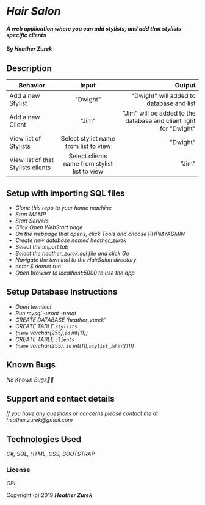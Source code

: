 # _Hair Salon_

#### _A web application where you can add stylists, and add that stylists specific clients_

#### By _**Heather Zurek**_

## Description

| Behavior | Input | Output |
| ------------- |:-------------:| -----:|
| Add a new Stylist | "Dwight" | "Dwight" will added to database and list |
| Add a new Client | "Jim" | "Jim" will be added to the database and client light for "Dwight" |
| View list of Stylists | Select stylist name from list to view | "Dwight" |
| View list of that Stylists clients | Select clients name from stylist list to view | "Jim" |

## Setup with importing SQL files

* _Clone this repo to your home machine_
* _Start MAMP_
* _Start Servers_
* _Click Open WebStart page_
* _On the webpage that opens, click Tools and choose PHPMYADMIN_
* _Create new database named heather_zurek_
* _Select the Import tab_
* _Select the heather_zurek.sql file and click Go_
* _Navigate the terminal to the HairSalon directory_
* _enter $ dotnet run_
* _Open browser to localhost:5000 to use the app_

## Setup Database Instructions

* _Open terminal_
* _Run mysql -uroot -proot_
* _CREATE DATABASE 'heather_zurek'_
* _CREATE TABLE `stylists`_
* _(`name` varchar(255),`id` int(11))_
* _CREATE TABLE `clients`_
* _(`name` varchar(255), `id` int(11),`stylist_id` int(11))_


## Known Bugs

_No Known Bugs🐛🐞_

## Support and contact details

_If you have any questions or concerns please contact me at heather.zurek@gmail.com_

## Technologies Used

_C#, SQL, HTML, CSS, BOOTSTRAP_

### License

*GPL*

Copyright (c) 2019 **_Heather Zurek_**
